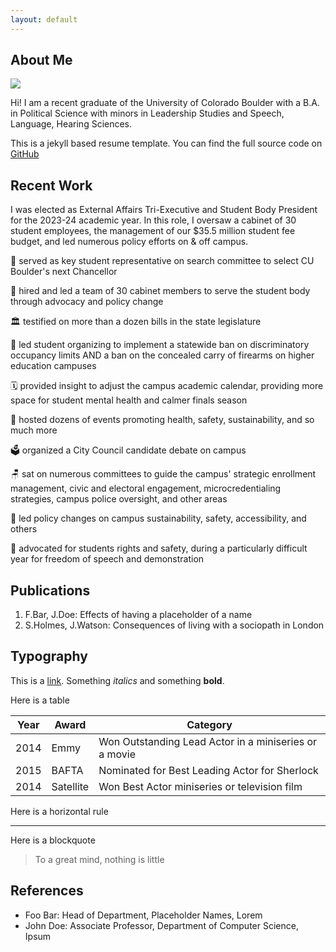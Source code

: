 ```yaml
---
layout: default
---
```


## About Me

<img class="profile-picture" src="sherlock.jpg">

Hi! I am a recent graduate of the University of Colorado Boulder with a B.A. in Political Science with minors in Leadership Studies and Speech, Language, Hearing Sciences.

This is a jekyll based resume template. You can find the full source code on [GitHub](https://github.com/bk2dcradle/researcher)

## Recent Work

I was elected as External Affairs Tri-Executive and Student Body President for the 2023-24 academic year. In this role, I oversaw a cabinet of 30 student employees, the management of our $35.5 million student fee budget, and led numerous policy efforts on & off campus.

📢 served as key student representative on search committee to select CU Boulder's next Chancellor

👥 hired and led a team of 30 cabinet members to serve the student body through advocacy and policy change

🏛️ testified on more than a dozen bills in the state legislature

🏡 led student organizing to implement a statewide ban on discriminatory occupancy limits AND a ban on the concealed carry of firearms on higher education campuses

🗓️ provided insight to adjust the campus academic calendar, providing more space for student mental health and calmer finals season

🎤 hosted dozens of events promoting health, safety, sustainability, and so much more

🗳️ organized a City Council candidate debate on campus

🪑 sat on numerous committees to guide the campus' strategic enrollment management, civic and electoral engagement, microcredentialing strategies, campus police oversight, and other areas

🌳 led policy changes on campus sustainability, safety, accessibility, and others

🦺 advocated for students rights and safety, during a particularly difficult year for freedom of speech and demonstration

## Publications

1. F.Bar, J.Doe: Effects of having a placeholder of a name
2. S.Holmes, J.Watson: Consequences of living with a sociopath in London

## Typography

This is a [link](http://google.com). Something *italics* and something **bold**.

Here is a table

Year | Award | Category
-----|-------|--------
2014 | Emmy  | Won Outstanding Lead Actor in a miniseries or a movie
2015 | BAFTA | Nominated for Best Leading Actor for Sherlock
2014 | Satellite | Won Best Actor miniseries or television film

Here is a horizontal rule

---

Here is a blockquote

> To a great mind, nothing is little

## References

* Foo Bar: Head of Department, Placeholder Names, Lorem
* John Doe: Associate Professor, Department of Computer Science, Ipsum
